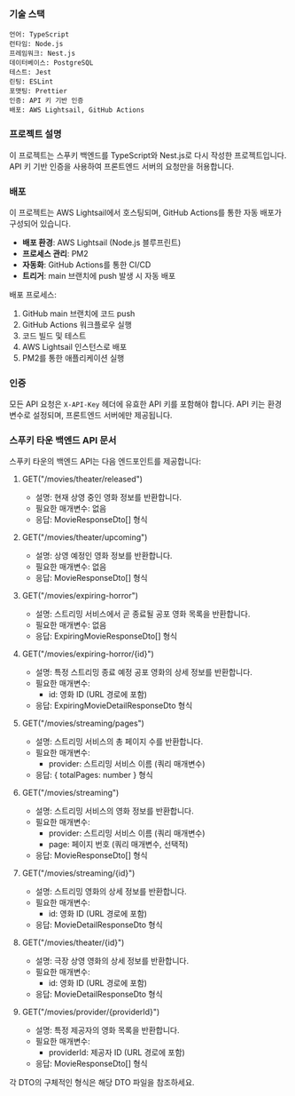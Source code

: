 ### 기술 스택
```
언어: TypeScript
런타임: Node.js
프레임워크: Nest.js
데이터베이스: PostgreSQL
테스트: Jest
린팅: ESLint
포맷팅: Prettier
인증: API 키 기반 인증
배포: AWS Lightsail, GitHub Actions
```

### 프로젝트 설명 
이 프로젝트는 스푸키 백엔드를 TypeScript와 Nest.js로 다시 작성한 프로젝트입니다. API 키 기반 인증을 사용하여 프론트엔드 서버의 요청만을 허용합니다.

### 배포
이 프로젝트는 AWS Lightsail에서 호스팅되며, GitHub Actions를 통한 자동 배포가 구성되어 있습니다.

- **배포 환경**: AWS Lightsail (Node.js 블루프린트)
- **프로세스 관리**: PM2
- **자동화**: GitHub Actions를 통한 CI/CD
- **트리거**: main 브랜치에 push 발생 시 자동 배포

배포 프로세스:
1. GitHub main 브랜치에 코드 push
2. GitHub Actions 워크플로우 실행
3. 코드 빌드 및 테스트
4. AWS Lightsail 인스턴스로 배포
5. PM2를 통한 애플리케이션 실행

### 인증
모든 API 요청은 `X-API-Key` 헤더에 유효한 API 키를 포함해야 합니다. API 키는 환경 변수로 설정되며, 프론트엔드 서버에만 제공됩니다.

### 스푸키 타운 백엔드 API 문서

스푸키 타운의 백엔드 API는 다음 엔드포인트를 제공합니다:

1. GET("/movies/theater/released")
   - 설명: 현재 상영 중인 영화 정보를 반환합니다.
   - 필요한 매개변수: 없음
   - 응답: MovieResponseDto[] 형식

2. GET("/movies/theater/upcoming")
   - 설명: 상영 예정인 영화 정보를 반환합니다.
   - 필요한 매개변수: 없음
   - 응답: MovieResponseDto[] 형식

3. GET("/movies/expiring-horror")
   - 설명: 스트리밍 서비스에서 곧 종료될 공포 영화 목록을 반환합니다.
   - 필요한 매개변수: 없음
   - 응답: ExpiringMovieResponseDto[] 형식

4. GET("/movies/expiring-horror/{id}")
   - 설명: 특정 스트리밍 종료 예정 공포 영화의 상세 정보를 반환합니다.
   - 필요한 매개변수:
     - id: 영화 ID (URL 경로에 포함)
   - 응답: ExpiringMovieDetailResponseDto 형식

5. GET("/movies/streaming/pages")
   - 설명: 스트리밍 서비스의 총 페이지 수를 반환합니다.
   - 필요한 매개변수:
     - provider: 스트리밍 서비스 이름 (쿼리 매개변수)
   - 응답: { totalPages: number } 형식

6. GET("/movies/streaming")
   - 설명: 스트리밍 서비스의 영화 정보를 반환합니다.
   - 필요한 매개변수:
     - provider: 스트리밍 서비스 이름 (쿼리 매개변수)
     - page: 페이지 번호 (쿼리 매개변수, 선택적)
   - 응답: MovieResponseDto[] 형식

7. GET("/movies/streaming/{id}")
   - 설명: 스트리밍 영화의 상세 정보를 반환합니다.
   - 필요한 매개변수:
     - id: 영화 ID (URL 경로에 포함)
   - 응답: MovieDetailResponseDto 형식

8. GET("/movies/theater/{id}")
   - 설명: 극장 상영 영화의 상세 정보를 반환합니다.
   - 필요한 매개변수:
     - id: 영화 ID (URL 경로에 포함)
   - 응답: MovieDetailResponseDto 형식

9. GET("/movies/provider/{providerId}")
   - 설명: 특정 제공자의 영화 목록을 반환합니다.
   - 필요한 매개변수:
     - providerId: 제공자 ID (URL 경로에 포함)
   - 응답: MovieResponseDto[] 형식

각 DTO의 구체적인 형식은 해당 DTO 파일을 참조하세요.
